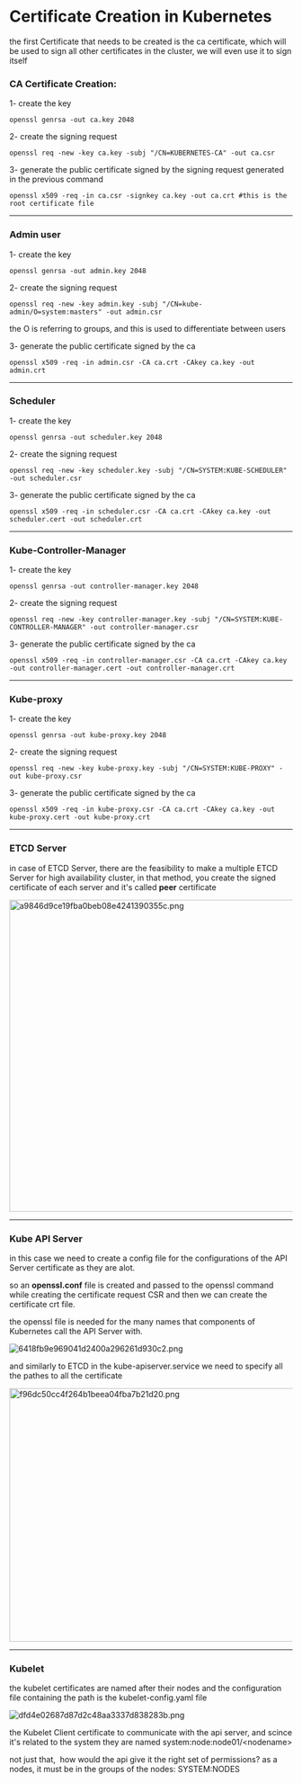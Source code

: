 # Certificate Creation in Kubernetes

the first Certificate that needs to be created is the ca certificate, which will be used to sign all other certificates in the cluster, we will even use it to sign itself

### CA Certificate Creation:

1- create the key

`openssl genrsa -out ca.key 2048 `

2- create the signing request

`openssl req -new -key ca.key -subj "/CN=KUBERNETES-CA" -out ca.csr`

3- generate the public certificate signed by the signing request generated in the previous command

`openssl x509 -req -in ca.csr -signkey ca.key -out ca.crt #this is the root certificate file `

* * *

### Admin user

1- create the key

`openssl genrsa -out admin.key 2048 `

2- create the signing request

`openssl req -new -key admin.key -subj "/CN=kube-admin/O=system:masters" -out admin.csr`

the O is referring to groups, and this is used to differentiate between users

3- generate the public certificate signed by the ca

`openssl x509 -req -in admin.csr -CA ca.crt -CAkey ca.key -out admin.crt`

* * *

### Scheduler

1- create the key

`openssl genrsa -out scheduler.key 2048 `

2- create the signing request

`openssl req -new -key scheduler.key -subj "/CN=SYSTEM:KUBE-SCHEDULER" -out scheduler.csr`

3- generate the public certificate signed by the ca

`openssl x509 -req -in scheduler.csr -CA ca.crt -CAkey ca.key -out scheduler.cert -out scheduler.crt`

* * *

### Kube-Controller-Manager

1- create the key

`openssl genrsa -out controller-manager.key 2048 `

2- create the signing request

`openssl req -new -key controller-manager.key -subj "/CN=SYSTEM:KUBE-CONTROLLER-MANAGER" -out controller-manager.csr`

3- generate the public certificate signed by the ca

`openssl x509 -req -in controller-manager.csr -CA ca.crt -CAkey ca.key -out controller-manager.cert -out controller-manager.crt`

* * *

### Kube-proxy

1- create the key

`openssl genrsa -out kube-proxy.key 2048 `

2- create the signing request

`openssl req -new -key kube-proxy.key -subj "/CN=SYSTEM:KUBE-PROXY" -out kube-proxy.csr`

3- generate the public certificate signed by the ca

`openssl x509 -req -in kube-proxy.csr -CA ca.crt -CAkey ca.key -out kube-proxy.cert -out kube-proxy.crt`

* * *

### ETCD Server

in case of ETCD Server, there are the feasibility to make a multiple ETCD Server for high availability cluster, in that method, you create the signed certificate of each server and it's called **peer** certificate

<img src="../../_resources/a9846d9ce19fba0beb08e4241390355c.png" alt="a9846d9ce19fba0beb08e4241390355c.png" width="1149" height="555">

* * *

### Kube API Server

in this case we need to create a config file for the configurations of the API Server certificate as they are alot.

so an **openssl.conf** file is created and passed to the openssl command while creating the certificate request CSR and then we can create the certificate crt file.

the openssl file is needed for the many names that components of Kubernetes call the API Server with.

![6418fb9e969041d2400a296261d930c2.png](../../_resources/6418fb9e969041d2400a296261d930c2.png)

and similarly to ETCD in the kube-apiserver.service we need to specify all the pathes to all the certificate

<img src="../../_resources/f96dc50cc4f264b1beea04fba7b21d20.png" alt="f96dc50cc4f264b1beea04fba7b21d20.png" width="934" height="451">

* * *

### Kubelet

the kubelet certificates are named after their nodes and the configuration file containing the path is the kubelet-config.yaml file

![dfd4e02687d87d2c48aa3337d838283b.png](../../_resources/dfd4e02687d87d2c48aa3337d838283b.png)

the Kubelet Client certificate to communicate with the api server, and scince it's related to the system they are named system:node:node01/&lt;nodename&gt;

not just that,  how would the api give it the right set of permissions? as a nodes, it must be in the groups of the nodes: SYSTEM:NODES
